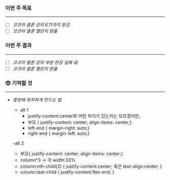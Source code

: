 ### 이번 주 목표

---

- [ ] _코코아 클론 강의 6.11까지 완강_
- [ ] _코코아 클론 챌린지 완출_

### 이번 주 결과

---

- [ ] _코코아 클론 강의 부분 완강 실패 😫_
- [ ] _코코아 클론 챌린지 완출_

### 😎 기억할 것

---

- _중앙에 위치하게 만드는 법_

  - alt 1
    - justify-content:center와 어떤 차이가 있는지는 모르겠지만,
    - 부모 {
      justify-content: center;
      align-items: center;}
    - left-end {
      margin-right: auto;}
    - right-end {
      margin-left: auto;}

  -alt 2
  - 부모{
    justify-content: center;
    align-items: center;}
  - column\*3 -> 각 width:33%
  - column:nth-child(2) {
    justify-content:center; 혹은
    text-align:center;
    }
  - column:last-child {
    justify-content:flex-end;
    }
